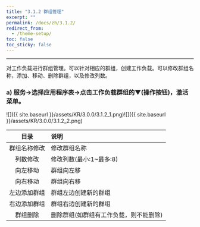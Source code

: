 ```yaml
---
title: "3.1.2 群组管理"
excerpt: ""
permalink: /docs/zh/3.1.2/
redirect_from:
  - /theme-setup/
toc: false
toc_sticky: false
---
```


---
对工作负载进行群组管理。可以针对相应的群组，创建工作负载。可以修改群组名称，添加、移动、删除群组，以及修改列数。

### a\) 服务→选择应用程序表→点击工作负载群组的▼(操作按钮)，激活菜单。
![]({{ site.baseurl }}/assets/KR/3.0.0/3.1.2_1.png)![]({{ site.baseurl }}/assets/KR/3.0.0/3.1.2_2.png)

| **目录** | **说明** |
| :---: | :--- |
| 群组名称修改 | 修改群组名称 |
| 列数修改 | 修改列数(最小:1~最多:8) |
| 向左移动 | 群组向左移 |
| 向右移动 | 群组向右移 |
| 左边添加群组 | 群组左边创建新的群组 |
| 右边添加群组 | 群组右边创建新的群组 |
| 群组删除 | 删除群组(如群组有工作负载，则不能删除) |
